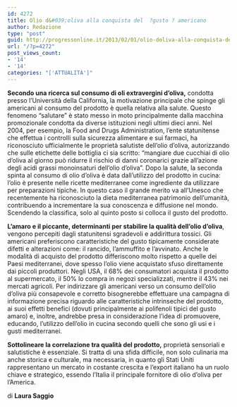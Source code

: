 ```yaml
---
id: 4272
title: Olio d&#039;oliva alla conquista del  ?gusto ? americano
author: Redazione
type: "post"
guid: http://progressonline.it/2013/02/01/olio-doliva-alla-conquista-del-gusto-americano/
url: "/?p=4272"
post_views_count:
- '14'
- '14'
categories: "['ATTUALITÀ']"
---
```


**Secondo una ricerca sul consumo di oli extravergini d’oliva,** condotta presso l’Università della California, la motivazione principale che spinge gli americani al consumo del prodotto è quella relativa alla salute. Questo fenomeno “salutare” è stato messo in moto principalmente dalla macchina promozionale condotta da diverse istituzioni negli ultimi dieci anni. Nel 2004, per esempio, la Food and Drugs Administration, l’ente statunitense che effettua i controlli sulla sicurezza alimentare e sui farmaci, ha riconosciuto ufficialmente le proprietà salutiste dell’olio d’oliva, autorizzando che sulle etichette delle bottiglia ci sia scritto: “mangiare due cucchiai di olio d’oliva al giorno può ridurre il rischio di danni coronarici grazie all’azione degli acidi grassi monoinsaturi dell’olio d’oliva”. Dopo la salute, la seconda spinta al consumo di olio d’oliva è data dall’utilizzo del prodotto in cucina: l’olio è presente nelle ricette mediterranee come ingrediente da utilizzare per preparazioni tipiche. In questo caso il grande merito va all’Unesco che recentemente ha riconosciuto la dieta mediterranea patrimonio dell’umanità, contribuendo a incrementare la sua conoscenza e diffusione nel mondo. Scendendo la classifica, solo al quinto posto si colloca il gusto del prodotto.

**L’amaro e il piccante, determinanti per stabilire la qualità dell’olio d’oliva**, vengono percepiti dagli statunitensi sgradevoli e addirittura tossici. Gli americani preferiscono caratteristiche del gusto tipicamente considerate difetti e alterazioni come: il rancido, l’ammuffito e l’avvinato. Anche le modalità di acquisto del prodotto differiscono molto rispetto a quelle dei Paesi mediterranei, dove spesso l’olio viene acquistato sfuso direttamente dai piccoli produttori. Negli USA, il 68% dei consumatori acquista il prodotto al supermercato, il 50% lo compra in negozi specializzati, mentre il 43% nei mercati agricoli. Per indirizzare gli americani verso un consumo dell’olio d’oliva più consapevole e corretto bisognerebbe effettuare una campagna di informazione precisa riguardo alle caratteristiche intrinseche del prodotto, ai suoi effetti benefici (dovuti principalmente ai polifenoli tipici del gusto amaro) e, inoltre, andrebbe presa in considerazione l’idea di promuovere, educando, l’utilizzo dell’olio in cucina secondo quelli che sono gli usi e i gusti mediterranei.

**Sottolineare la correlazione tra qualità del prodotto,** proprietà sensoriali e salutistiche è essenziale. Si tratta di una sfida difficile, non solo culinaria ma anche storica e culturale, ma necessaria, in quanto gli Stati Uniti rappresentano un mercato in costante crescita e l’export italiano ha un ruolo chiave e strategico, essendo l’Italia il principale fornitore di olio d’oliva per l’America.

di **Laura Saggio**

<div> </div>
